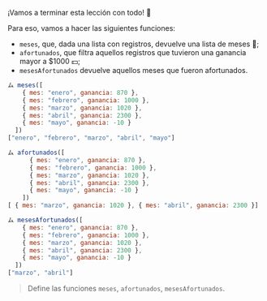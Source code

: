 ¡Vamos a terminar esta lección con todo! :muscle:

Para eso, vamos a hacer las siguientes funciones:

* `meses`, que, dada una lista con registros, devuelve una lista de meses :calendar:;
* `afortunados`, que filtra aquellos registros que tuvieron una ganancia mayor a $1000 :dollar:;
* `mesesAfortunados` devuelve aquellos meses que fueron afortunados.

```javascript
ム meses([
    { mes: "enero", ganancia: 870 }, 
    { mes: "febrero", ganancia: 1000 }, 
    { mes: "marzo", ganancia: 1020 }, 
    { mes: "abril", ganancia: 2300 }, 
    { mes: "mayo", ganancia: -10 }
  ])
["enero", "febrero", "marzo", "abril", "mayo"]

ム afortunados([
      { mes: "enero", ganancia: 870 }, 
      { mes: "febrero", ganancia: 1000 }, 
      { mes: "marzo", ganancia: 1020 }, 
      { mes: "abril", ganancia: 2300 }, 
      { mes: "mayo", ganancia: -10 }
    ])
[ { mes: "marzo", ganancia: 1020 }, { mes: "abril", ganancia: 2300 }]

ム mesesAfortunados([
    { mes: "enero", ganancia: 870 }, 
    { mes: "febrero", ganancia: 1000 }, 
    { mes: "marzo", ganancia: 1020 }, 
    { mes: "abril", ganancia: 2300 }, 
    { mes: "mayo", ganancia: -10 }
  ])
["marzo", "abril"]
```
> Define las funciones `meses`, `afortunados`, `mesesAfortunados`.

